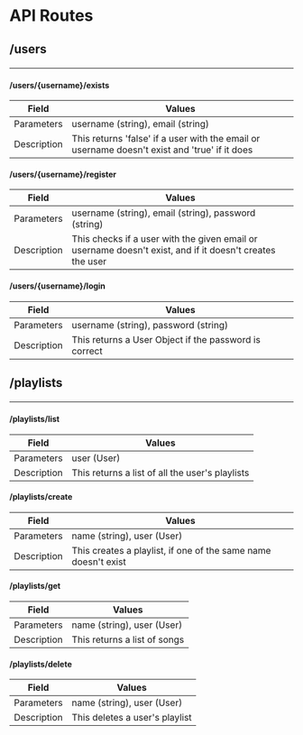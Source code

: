 # API Routes

## /users<hr>

#### /users/{username}/exists

| Field       | Values                                                                                        |
|-------------|-----------------------------------------------------------------------------------------------|
| Parameters  | username (string), email (string)                                                             |
| Description | This returns 'false' if a user with the email or username doesn't exist and 'true' if it does |

#### /users/{username}/register

| Field       | Values                                                                                                   |
|-------------|----------------------------------------------------------------------------------------------------------|
| Parameters  | username (string), email (string), password (string)                                                     |
| Description | This checks if a user with the given email or username doesn't exist, and if it doesn't creates the user |

#### /users/{username}/login

| Field       | Values                                                |
|-------------|-------------------------------------------------------|
| Parameters  | username (string), password (string)                  |
| Description | This returns a User Object if the password is correct |


## /playlists<hr>

#### /playlists/list

| Field       | Values                                          |
|-------------|-------------------------------------------------|
| Parameters  | user (User)                                     |
| Description | This returns a list of all the user's playlists |

#### /playlists/create

| Field       | Values                                                         |
|-------------|----------------------------------------------------------------|
| Parameters  | name (string), user (User)                                     |
| Description | This creates a playlist, if one of the same name doesn't exist |

#### /playlists/get

| Field       | Values                       |
|-------------|------------------------------|
| Parameters  | name (string), user (User)   |
| Description | This returns a list of songs |

#### /playlists/delete

| Field       | Values                         |
|-------------|--------------------------------|
| Parameters  | name (string), user (User)     |
| Description | This deletes a user's playlist |